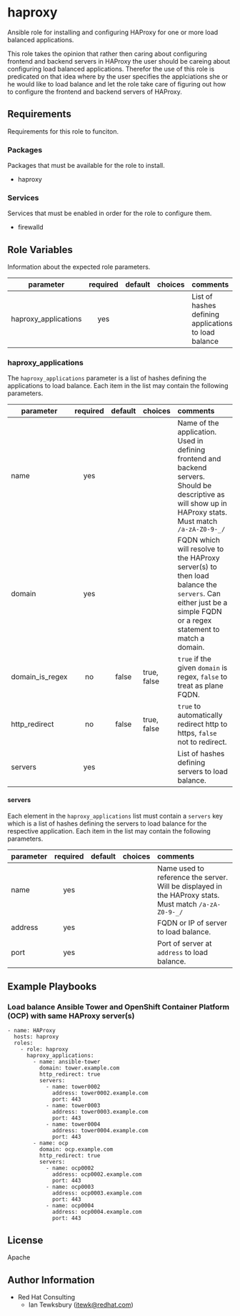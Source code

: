 # haproxy

Ansible role for installing and configuring HAProxy for one or more load balanced applications.

This role takes the opinion that rather then caring about configuring frontend and backend servers in HAProxy the user should be careing about configuring load balanced applications. Therefor the use of this role is predicated on that idea where by the user specifies the applciations she or he would like to load balance and let the role take care of figuring out how to configure the frontend and backend servers of HAProxy.

## Requirements

Requirements for this role to funciton.

### Packages

Packages that must be available for the role to install.
* haproxy

### Services

Services that must be enabled in order for the role to configure them.
* firewalld

## Role Variables
Information about the expected role parameters.

| parameter             | required | default | choices         | comments 
| --------------------- |:--------:|:-------:| --------------- |:-------- 
| haproxy_applications  | yes      |         |                 | List of hashes defining applications to load balance

### haproxy_applications
The `haproxy_applications` parameter is a list of hashes defining the applications to load balance. Each item in the list may contain the following parameters.

| parameter             | required | default | choices     | comments 
| --------------------- |:--------:|:-------:| ----------- |:-------- 
| name                  | yes      |         |             | Name of the application. Used in defining frontend and backend servers. Should be descriptive as will show up in HAProxy stats. Must match `/a-zA-Z0-9-_/`
| domain                | yes      |         |             | FQDN which will resolve to the HAProxy server(s) to then load balance the `servers`. Can either just be a simple FQDN or a regex statement to match a domain.
| domain\_is\_regex     | no       | false   | true, false | `true` if the given `domain` is regex, `false` to treat as plane FQDN.
| http\_redirect        | no       | false   | true, false | `true` to automatically redirect http to https, `false` not to redirect.
| servers               | yes      |         |             | List of hashes defining servers to load balance.

#### servers
Each element in the `haproxy_applications` list must contain a `servers` key which is a list of hashes defining the servers to load balance for the respective application. Each item in the list may contain the following parameters.

| parameter | required | default | choices         | comments 
| --------- |:--------:|:-------:| --------------- |:-------- 
| name      | yes      |         |                 | Name used to reference the server. Will be displayed in the HAProxy stats. Must match `/a-zA-Z0-9-_/`
| address   | yes      |         |                 | FQDN or IP of server to load balance.
| port      | yes      |         |                 | Port of server at `address` to load balance.

## Example Playbooks

### Load balance Ansible Tower and OpenShift Container Platform (OCP) with same HAProxy server(s)

    - name: HAProxy
      hosts: haproxy
      roles:
        - role: haproxy
          haproxy_applications:
            - name: ansible-tower
              domain: tower.example.com
              http_redirect: true
              servers:
                - name: tower0002
                  address: tower0002.example.com
                  port: 443
                - name: tower0003
                  address: tower0003.example.com
                  port: 443
                - name: tower0004
                  address: tower0004.example.com
                  port: 443
            - name: ocp
              domain: ocp.example.com
              http_redirect: true
              servers:
                - name: ocp0002
                  address: ocp0002.example.com
                  port: 443
                - name: ocp0003
                  address: ocp0003.example.com
                  port: 443
                - name: ocp0004
                  address: ocp0004.example.com
                  port: 443

## License

Apache

## Author Information

* Red Hat Consulting
  * Ian Tewksbury (<itewk@redhat.com>)
